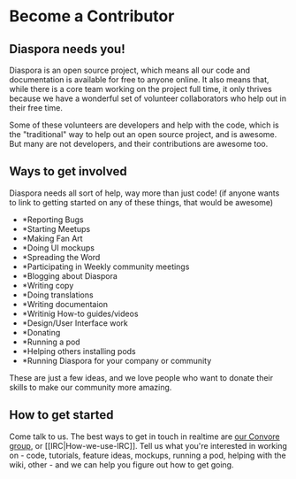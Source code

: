 # Become a Contributor

## Diaspora needs you!
Diaspora is an open source project, which means all our code and documentation is available 
for free to anyone online. It also means that, while there is a core team working on the project
full time, it only thrives because we have a wonderful set of volunteer collaborators who help out
in their free time.

Some of these volunteers are developers and help with the code, which is the "traditional" way
to help out an open source project, and is awesome. But many are not developers, and their 
contributions are awesome too.
## Ways to get involved
Diaspora needs all sort of help, way more than just code!
(if anyone wants to link to getting started on any of these things, that would be awesome)
* *Reporting Bugs
* *Starting Meetups
* *Making Fan Art
* *Doing UI mockups
* *Spreading the Word
* *Participating in Weekly community meetings
* *Blogging about Diaspora
* *Writing copy
* *Doing translations
* *Writing documentaion
* *Writinig How-to guides/videos
* *Design/User Interface work
* *Donating
* *Running a pod
* *Helping others installing pods
* *Running Diaspora for your company or community

These are just a few ideas, and we love people who want to donate their skills to make our community more amazing.

## How to get started
Come talk to us. The best ways to get in touch in realtime are <a href="https://convore.com/diaspora" target="_blank">our Convore group</a>, 
or [[IRC|How-we-use-IRC]]. Tell us what you're interested in working on - code, tutorials,
feature ideas, mockups, running a pod, helping with the wiki, other - and we can help you
figure out how to get going.
